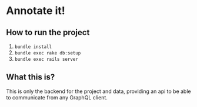 # Annotate it!

## How to run the project

1. `bundle install`
2. `bundle exec rake db:setup`
3. `bundle exec rails server`

## What this is?

This is only the backend for the project and data, providing an api to be able to communicate from any GraphQL client.
